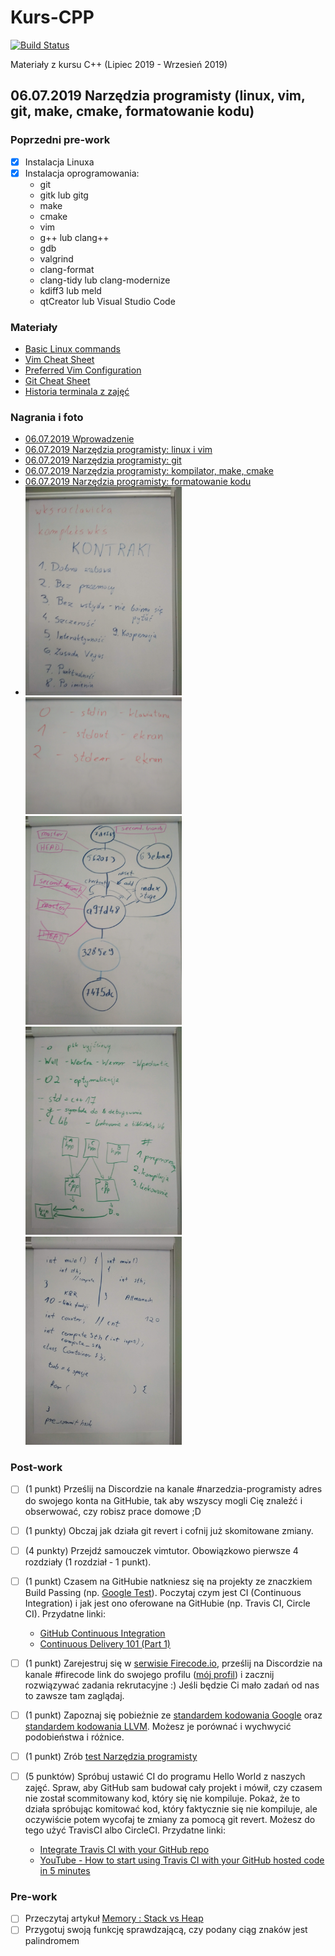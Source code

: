 # Kurs-CPP

[![Build Status](https://travis-ci.com/darkassazi/kurs_cpp_lato_2019.svg?branch=master)](https://travis-ci.com/darkassazi/kurs_cpp_lato_2019)

Materiały z kursu C++ (Lipiec 2019 - Wrzesień 2019)

## 06.07.2019 Narzędzia programisty (linux, vim, git, make, cmake, formatowanie kodu)

### Poprzedni pre-work

- [X] Instalacja Linuxa
- [X] Instalacja oprogramowania:
  - git
  - gitk lub gitg
  - make
  - cmake
  - vim
  - g++ lub clang++
  - gdb
  - valgrind
  - clang-format
  - clang-tidy lub clang-modernize
  - kdiff3 lub meld
  - qtCreator lub Visual Studio Code

### Materiały

- [Basic Linux commands](davechild_linux-command-line.pdf)
- [Vim Cheat Sheet](vim-cheat-sheet.gif)
- [Preferred Vim Configuration](https://github.com/amix/vimrc)
- [Git Cheat Sheet](github-git-cheat-sheet.pdf)
- [Historia terminala z zajęć](06.07.2019_history.txt)

### Nagrania i foto

- [06.07.2019 Wprowadzenie](https://www.youtube.com/watch?v=_3Kb8uEvn6s&list=PLQqoaQUqs4DCbDNiqBU3E9bFvX6YSUZc1&index=2&t=0s)
- [06.07.2019 Narzędzia programisty: linux i vim](https://www.youtube.com/watch?v=rltQ2aZQdqE&list=PLQqoaQUqs4DCbDNiqBU3E9bFvX6YSUZc1&index=3&t=0s)
- [06.07.2019 Narzędzia programisty: git](https://www.youtube.com/watch?v=_ElZZKoTnJY&list=PLQqoaQUqs4DCbDNiqBU3E9bFvX6YSUZc1&index=4&t=0s)
- [06.07.2019 Narzędzia programisty: kompilator, make, cmake](https://www.youtube.com/watch?v=j-P2MjCM40o&list=PLQqoaQUqs4DCbDNiqBU3E9bFvX6YSUZc1&index=5&t=0s)
- [06.07.2019 Narzędzia programisty: formatowanie kodu](https://www.youtube.com/watch?v=Y4OsUF9pfXk&list=PLQqoaQUqs4DCbDNiqBU3E9bFvX6YSUZc1&index=6&t=0s)
- <img src="foto/01_contract.jpg" width="250px" /> <img src="foto/02_descriptors.jpg" width="250px" />
  <img src="foto/03_commit_tree.jpg" width="250px" /> <img src="foto/04_compilation_options.jpg" width="250px" />
  <img src="foto/05_formatting.jpg" width="250px" />

### Post-work

- [ ] (1 punkt) Prześlij na Discordzie na kanale #narzedzia-programisty adres do swojego konta na GitHubie, tak aby wszyscy mogli Cię znaleźć i obserwować, czy robisz prace domowe ;D
- [ ] (1 punkty) Obczaj jak działa git revert i cofnij już skomitowane zmiany.
- [ ] (4 punkty) Przejdź samouczek vimtutor. Obowiązkowo pierwsze 4 rozdziały (1 rozdział - 1 punkt).
- [ ] (1 punkt) Czasem na GitHubie natkniesz się na projekty ze znaczkiem Build Passing (np. [Google Test](https://github.com/google/googletest)). Poczytaj czym jest CI (Continuous Integration) i jak jest ono oferowane na GitHubie (np. Travis CI, Circle CI). Przydatne linki:

  - [GitHub Continuous Integration](https://github.com/marketplace/category/continuous-integration)
  - [Continuous Delivery 101 (Part 1)](https://www.youtube.com/watch?v=HnWuIjUw_Q8)

- [ ] (1 punkt) Zarejestruj się w [serwisie Firecode.io](https://www.firecode.io), prześlij na Discordzie na kanale #firecode link do swojego profilu ([mój profil](https://www.firecode.io/pages/profile/21140)) i zacznij rozwiązywać zadania rekrutacyjne :) Jeśli będzie Ci mało zadań od nas to zawsze tam zaglądaj. 
- [ ] (1 punkt) Zapoznaj się pobieżnie ze [standardem kodowania Google](https://google.github.io/styleguide/cppguide.html) oraz [standardem kodowania LLVM](https://llvm.org/docs/CodingStandards.html). Możesz je porównać i wychwycić podobieństwa i różnice.
- [ ] (1 punkt) Zrób [test Narzędzia programisty](https://goo.gl/forms/EQurphnqBaOG20U32)
- [ ] (5 punktów) Spróbuj ustawić CI do programu Hello World z naszych zajęć. Spraw, aby GitHub sam budował cały projekt i mówił, czy czasem nie został scommitowany kod, który się nie kompiluje. Pokaż, że to działa spróbując komitować kod, który faktycznie się nie kompiluje, ale oczywiście potem wycofaj te zmiany za pomocą git revert. Możesz do tego użyć TravisCI albo CircleCI. Przydatne linki:

  - [Integrate Travis CI with your GitHub repo](https://github.com/mbonaci/mbo-storm/wiki/Integrate-Travis-CI-with-your-GitHub-repo)
  - [YouTube - How to start using Travis CI with your GitHub hosted code in 5 minutes](https://www.youtube.com/watch?v=FEXY1ZP-sBs)

### Pre-work

- [ ] Przeczytaj artykuł [Memory : Stack vs Heap](https://www.gribblelab.org/CBootCamp/7_Memory_Stack_vs_Heap.html)
- [ ] Przygotuj swoją funkcję sprawdzającą, czy podany ciąg znaków jest palindromem
